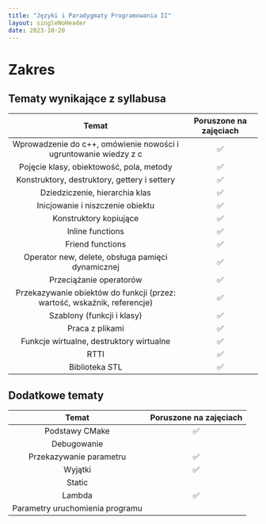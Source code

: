 ```yaml
---
title: "Języki i Paradygmaty Programowania II"
layout: singleNoHeader
date: 2023-10-20
---
```


# Zakres

## Tematy wynikające z syllabusa

|                                  Temat                                   | Poruszone na zajęciach |
| :----------------------------------------------------------------------: | :--------------------: |
|     Wprowadzenie do c++, omówienie nowości i ugruntowanie wiedzy z c     |           ✅            |
|                 Pojęcie klasy, obiektowość, pola, metody                 |           ✅            |
|               Konstruktory, destruktory, gettery i settery               |           ✅            |
|                      Dziedziczenie, hierarchia klas                      |           ✅            |
|                     Inicjowanie i niszczenie obiektu                     |           ✅            |
|                          Konstruktory kopiujące                          |           ✅            |
|                             Inline functions                             |           ✅            |
|                             Friend functions                             |           ✅            |
|            Operator new, delete, obsługa pamięci dynamicznej             |           ✅            |
|                         Przeciążanie operatorów                          |           ✅            |
| Przekazywanie obiektów do funkcji (przez: wartość, wskaźnik, referencje) |           ✅            |
|                        Szablony (funkcji i klasy)                        |           ✅            |
|                             Praca z plikami                              |           ✅            |
|                 Funkcje wirtualne, destruktory wirtualne                 |           ✅            |
|                                   RTTI                                   |           ✅            |
|                              Biblioteka STL                              |           ✅            |


## Dodatkowe tematy

|          Temat          | Poruszone na zajęciach |
| :---------------------: | :--------------------: |
|     Podstawy CMake      |           ✅            |
|       Debugowanie       |                        |
| Przekazywanie parametru |           ✅            |
|         Wyjątki         |           ✅            |
|         Static          |                        |
|         Lambda          |           ✅            |
| Parametry uruchomienia programu | |

